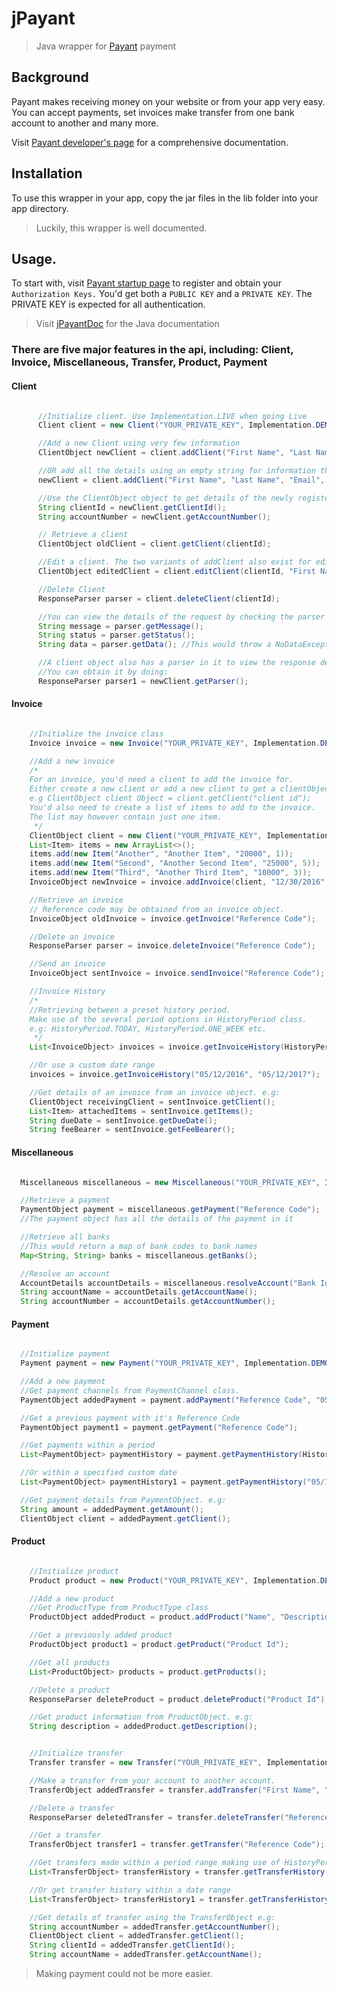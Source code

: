 # jPayant
> Java wrapper for <a href="https://payant.ng/">Payant</a> payment

## Background
Payant makes receiving money on your website or from your app very easy.<br>
You can accept payments, set invoices make transfer from one bank account to another and many more.

Visit <a href="https://developers.payant.ng/">Payant developer's page</a> for a comprehensive documentation.

## Installation
To use this wrapper in your app, copy the jar files in the lib folder into your app directory.
> Luckily, this wrapper is well documented.

## Usage.
To start with, visit <a href="https://payant.ng/get-started">Payant startup page</a> to register and obtain your ```Authorization Keys.```
You'd get both a `PUBLIC KEY` and a `PRIVATE KEY`.
The PRIVATE KEY is expected for all authentication.
> Visit <a href="https://yusufoguntola.github.io/jPayantDoc/">jPayantDoc</a> for the Java documentation

### There are five major features in the api, including: Client, Invoice, Miscellaneous, Transfer, Product, Payment
#### Client
```java

      //Initialize client. Use Implementation.LIVE when going Live
      Client client = new Client("YOUR_PRIVATE_KEY", Implementation.DEMO);

      //Add a new Client using very few information
      ClientObject newClient = client.addClient("First Name", "Last Name", "Email", "Phone");

      //OR add all the details using an empty string for information that's not available
      newClient = client.addClient("First Name", "Last Name", "Email", "Phone", "Bank Id", "Account Number", "Website", "Address", ClientType.CUSTOMER, "Company Name");

      //Use the ClientObject object to get details of the newly registered client.
      String clientId = newClient.getClientId();
      String accountNumber = newClient.getAccountNumber();

      // Retrieve a client
      ClientObject oldClient = client.getClient(clientId);

      //Edit a client. The two variants of addClient also exist for editClient
      ClientObject editedClient = client.editClient(clientId, "First Name", "Last Name", "Email", "Phone");

      //Delete Client
      ResponseParser parser = client.deleteClient(clientId);

      //You can view the details of the request by checking the parser object. e.g:
      String message = parser.getMessage();
      String status = parser.getStatus();
      String data = parser.getData(); //This would throw a NoDataException if there's no data in the response.

      //A client object also has a parser in it to view the response details.
      //You can obtain it by doing:
      ResponseParser parser1 = newClient.getParser();

```

#### Invoice

```java

    //Initialize the invoice class
    Invoice invoice = new Invoice("YOUR_PRIVATE_KEY", Implementation.DEMO);

    //Add a new invoice
    /*
    For an invoice, you'd need a client to add the invoice for.
    Either create a new client or add a new client to get a clientObject to use.
    e.g ClientObject client Object = client.getClient("client id");
    You'd also need to create a list of items to add to the invoice.
    The list may however contain just one item.
     */
    ClientObject client = new Client("YOUR_PRIVATE_KEY", Implementation.DEMO).getClient("47");
    List<Item> items = new ArrayList<>();
    items.add(new Item("Another", "Another Item", "20000", 1));
    items.add(new Item("Second", "Another Second Item", "25000", 5));
    items.add(new Item("Third", "Another Third Item", "10000", 3));
    InvoiceObject newInvoice = invoice.addInvoice(client, "12/30/2016", FeeBearer.ACCOUNT, items);

    //Retrieve an invoice
    // Reference code may be obtained from an invoice object.
    InvoiceObject oldInvoice = invoice.getInvoice("Reference Code");

    //Delete an invoice
    ResponseParser parser = invoice.deleteInvoice("Reference Code");

    //Send an invoice
    InvoiceObject sentInvoice = invoice.sendInvoice("Reference Code");

    //Invoice History
    /*
    //Retrieving between a preset history period.
    Make use of the several period options in HistoryPeriod class.
    e.g: HistoryPeriod.TODAY, HistoryPeriod.ONE_WEEK etc.
     */
    List<InvoiceObject> invoices = invoice.getInvoiceHistory(HistoryPeriod.LAST_NINETY_DAYS);

    //Or use a custom date range
    invoices = invoice.getInvoiceHistory("05/12/2016", "05/12/2017");

    //Get details of an invoice from an invoice object. e.g:
    ClientObject receivingClient = sentInvoice.getClient();
    List<Item> attachedItems = sentInvoice.getItems();
    String dueDate = sentInvoice.getDueDate();
    String feeBearer = sentInvoice.getFeeBearer();

```

#### Miscellaneous

```java

  Miscellaneous miscellaneous = new Miscellaneous("YOUR_PRIVATE_KEY", Implementation.DEMO);

  //Retrieve a payment
  PaymentObject payment = miscellaneous.getPayment("Reference Code");
  //The payment object has all the details of the payment in it

  //Retrieve all banks
  //This would return a map of bank codes to bank names
  Map<String, String> banks = miscellaneous.getBanks();

  //Resolve an account
  AccountDetails accountDetails = miscellaneous.resolveAccount("Bank Id", "Account Number");
  String accountName = accountDetails.getAccountName();
  String accountNumber = accountDetails.getAccountNumber();

```

#### Payment

```java

  //Initialize payment
  Payment payment = new Payment("YOUR_PRIVATE_KEY", Implementation.DEMO);

  //Add a new payment
  //Get payment channels from PaymentChannel class.
  PaymentObject addedPayment = payment.addPayment("Reference Code", "05/12/2018", "20000", PaymentChannel.CASH);

  //Get a previous payment with it's Reference Code
  PaymentObject payment1 = payment.getPayment("Reference Code");

  //Get payments within a period
  List<PaymentObject> paymentHistory = payment.getPaymentHistory(HistoryPeriod.TODAY);

  //Or within a specified custom date
  List<PaymentObject> paymentHistory1 = payment.getPaymentHistory("05/12/2016", "05/12/2018");

  //Get payment details from PaymentObject. e.g:
  String amount = addedPayment.getAmount();
  ClientObject client = addedPayment.getClient();

```

#### Product

```java

    //Initialize product
    Product product = new Product("YOUR_PRIVATE_KEY", Implementation.DEMO);

    //Add a new product
    //Get ProductType from ProductType class
    ProductObject addedProduct = product.addProduct("Name", "Description", "20000", ProductType.PRODUCT);

    //Get a previously added product
    ProductObject product1 = product.getProduct("Product Id");

    //Get all products
    List<ProductObject> products = product.getProducts();

    //Delete a product
    ResponseParser deleteProduct = product.deleteProduct("Product Id");

    //Get product information from ProductObject. e.g:
    String description = addedProduct.getDescription();

```

```java

    //Initialize transfer
    Transfer transfer = new Transfer("YOUR_PRIVATE_KEY", Implementation.DEMO);

    //Make a transfer from your account to another account.
    TransferObject addedTransfer = transfer.addTransfer("First Name", "Last Name", "Email", "Phone", "Bank code", "Account Number", "Amount");

    //Delete a transfer
    ResponseParser deletedTransfer = transfer.deleteTransfer("Reference code");

    //Get a transfer
    TransferObject transfer1 = transfer.getTransfer("Reference Code");

    //Get transfers made within a period range making use of HistoryPeriod to obtain available periods.
    List<TransferObject> transferHistory = transfer.getTransferHistory(HistoryPeriod.ONE_WEEK);

    //Or get transfer history within a date range
    List<TransferObject> transferHistory1 = transfer.getTransferHistory("05/12/2016", "05/12/2018");

    //Get details of transfer using the TransferObject e.g:
    String accountNumber = addedTransfer.getAccountNumber();
    ClientObject client = addedTransfer.getClient();
    String clientId = addedTransfer.getClientId();
    String accountName = addedTransfer.getAccountName();

```

>Making payment could not be more easier.
